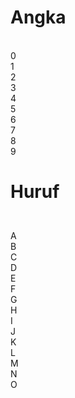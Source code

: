 <h1>Angka</h1>
<br/>0
<br/>1
<br/>2
<br/>3
<br/>4
<br/>5
<br/>6
<br/>7
<br/>8
<br/>9
<p>
<h1><p>Huruf</h1>
<br/>A
<br/>B
<br/>C
<br/>D
<br/>E
<br/>F
<br/>G
<br/>H
<br/>I
<br/>J
<br/>K
<br/>L
<br/>M
<br/>N
<br/>O
<br/>
